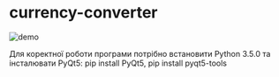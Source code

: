 # currency-converter
![demo](https://user-images.githubusercontent.com/54940009/115193530-f8b4e080-a0f4-11eb-89c2-995c057315fa.gif)

Для коректної роботи програми потрібно встановити Python 3.5.0
та інсталювати PyQt5:  pip install PyQt5,  pip install pyqt5-tools
